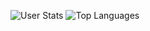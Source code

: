 ![User Stats](https://github-readme-stats.vercel.app/api?username=imagejan&show_icons=true&count_private=true&hide=stars) ![Top Languages](https://github-readme-stats.vercel.app/api/top-langs/?username=imagejan&langs_count=2)

<!--
**imagejan/imagejan** is a ✨ _special_ ✨ repository because its `README.md` (this file) appears on your GitHub profile.

Here are some ideas to get you started:

- 🔭 I’m currently working on ...
- 🌱 I’m currently learning ...
- 👯 I’m looking to collaborate on ...
- 🤔 I’m looking for help with ...
- 💬 Ask me about ...
- 📫 How to reach me: ...
- 😄 Pronouns: ...
- ⚡ Fun fact: ...
-->
